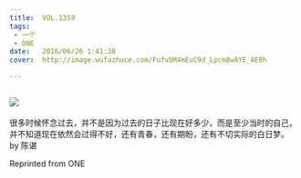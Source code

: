 ```yaml
---
title:	VOL.1359
tags:
 - 一个
 - ONE
date:	2016/06/26 1:41:38
cover:	http://image.wufazhuce.com/FufvbM4mEuC9d_Lpcm8wAYE_AE8h

---
```

![](http://image.wufazhuce.com/FufvbM4mEuC9d_Lpcm8wAYE_AE8h)
---

很多时候怀念过去，并不是因为过去的日子比现在好多少，而是至少当时的自己，并不知道现在依然会过得不好，还有青春，还有期盼，还有不切实际的白日梦。by 陈谌
 
Reprinted from ONE
